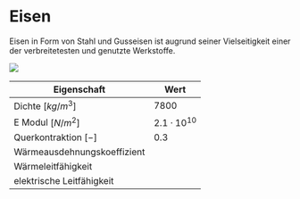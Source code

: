 # Eisen

Eisen in Form von Stahl und Gusseisen ist augrund seiner Vielseitigkeit einer der verbreitetesten und genutzte Werkstoffe.

![](https://images-of-elements.com/iron.jpg)

| Eigenschaft | Wert |
| ----------- | ---- |
| Dichte $[kg/m^3]$ | $7800$ |
| E Modul $[N/m^2]$ |  $2.1\cdot 10^{10}$ |
| Querkontraktion $[-]$ | $0.3$ |
| Wärmeausdehnungskoeffizient |  |
| Wärmeleitfähigkeit |  |
| elektrische Leitfähigkeit |  |
